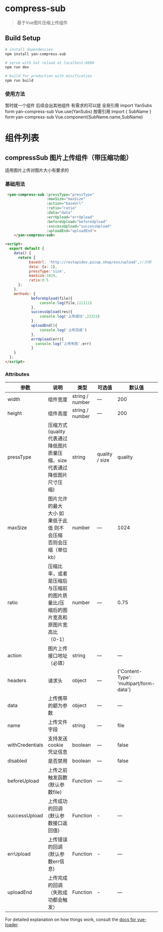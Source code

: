 # compress-sub

> 基于Vue图片压缩上传组件

## Build Setup

``` bash
# install dependencies
npm install yan-compress-sub

# serve with hot reload at localhost:8080
npm run dev

# build for production with minification
npm run build
```

### 使用方法
暂时就一个组件   后续会出其他组件   有需求的可以提
全局引用
import YanSubs form yan-compress-sub
Vue.use(YanSubs)
按需引用
import { SubName } form yan-compress-sub
Vue.component(SubName.name,SubName)



# 组件列表

## compressSub 图片上传组件（带压缩功能）
适用图片上传对图片大小有要求的

### 基础用法
```html
 <yan-compress-sub :pressType="pressType"
                   :maxSize="maxSize"
                   :action="baseUrl"
                   :ratio="ratio"
                   :data="data"
                   :errUpload="errUpload"
                   :beforeUpload="beforeUpload"
                   :successUpload="successUpload"
                   :uploadEnd="uploadEnd">
    </yan-compress-sub>

<script>
  export default {
    data() {
      return {
           baseUrl: 'http://restapidev.picup.shop/oss/upload',//示例
           data: {a: 1},
           pressType:'size',
           maxSize:1024,
           ratio:0.5
      };
    },
    methods: {
            beforeUpload(file){
                console.log(file,111111)
            },
            successUpload(res){
                console.log('上传成功',22222)
            },
            uploadEnd(){
                console.log('上传完成')
            },
            errUpload(err){
              console.log('上传失败',err)
            }
    }
  };
</script>
```

### Attributes

| 参数      | 说明    | 类型      | 可选值       | 默认值   |
|---------- |-------- |---------- |-------------  |-------- |
| width | 组件宽度  |  string / number | — | 200 |
| height  | 组件高度    | string / number   | — | 200   |
| pressType  | 压缩方式(quality代表通过降低图片质量压缩、size代表通过降低图片尺寸压缩)    |string   | quality / size | quality   |
| maxSize  |  图片允许的最大 大小 如果低于此值 则不会压缩 否则会压缩（单位kb）   |number   | — | 1024   |
| ratio  | 压缩比率，或者是压缩后与压缩前的图片质量比/压缩后的图片宽高和原图片宽高比（0-1）    | number   | — | 0.75 |
| action  | 图片上传接口地址（必填）    | string   | — | — |
| headers  | 请求头    | object   | — | {'Content-Type': 'multipart/form-data'}|
| data  | 上传携带的额为参数    | object | — | — |
| name  | 上传文件字段    | string | — | file |
| withCredentials  | 支持发送 cookie 凭证信息    | boolean   | — | false |
| disabled  | 是否禁用    | boolean   | — | false |
| beforeUpload | 上传之前触发函数(默认参数file)    | Function   | — | — |
| successUpload  | 上传成功的回调(默认参数接口返回值)     | Function   | - | — |
| errUpload  | 上传错误的回调(默认参数err信息)     | Function   | - | — |
| uploadEnd  | 上传完成的回调（失败成功都会触发）     | Function   | - | — |


For detailed explanation on how things work, consult the [docs for vue-loader](http://vuejs.github.io/vue-loader).
